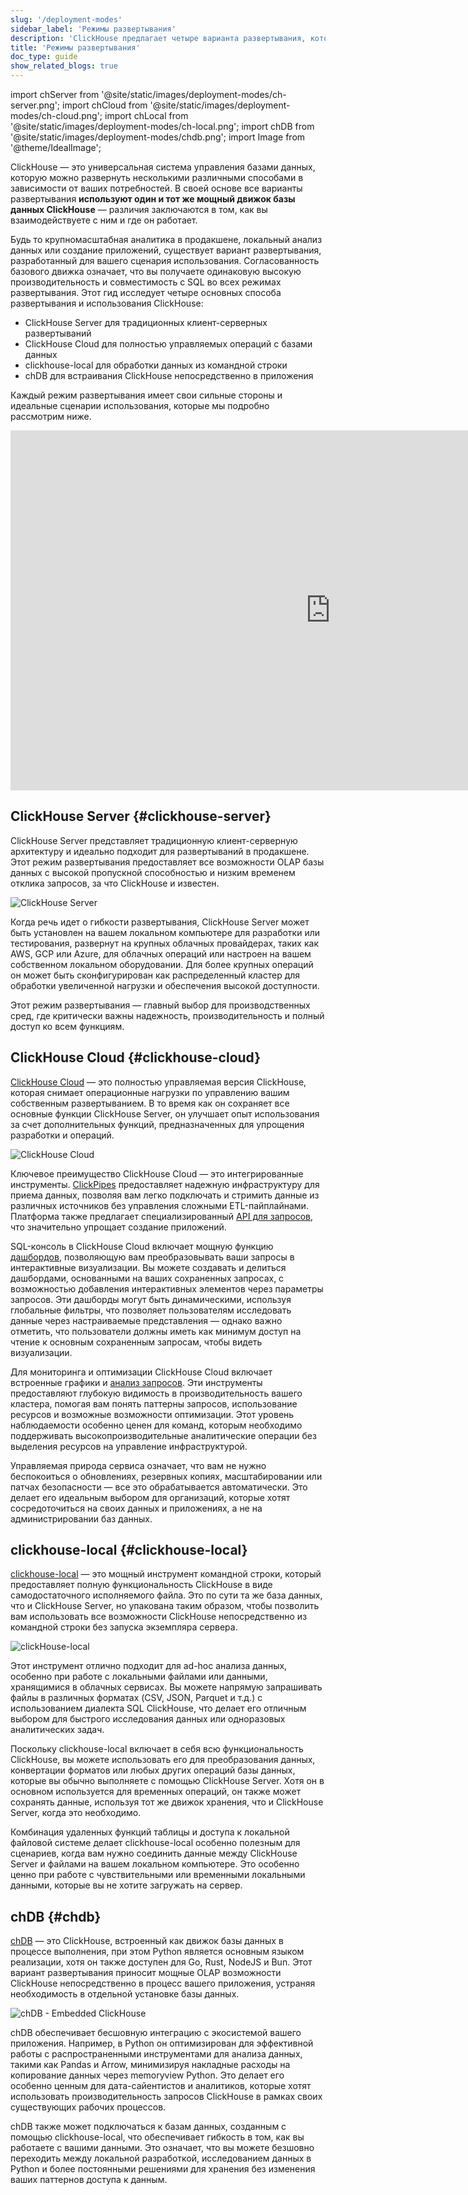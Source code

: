 ```yaml
---
slug: '/deployment-modes'
sidebar_label: 'Режимы развертывания'
description: 'ClickHouse предлагает четыре варианта развертывания, которые используют'
title: 'Режимы развертывания'
doc_type: guide
show_related_blogs: true
---
```

import chServer from '@site/static/images/deployment-modes/ch-server.png';
import chCloud from '@site/static/images/deployment-modes/ch-cloud.png';
import chLocal from '@site/static/images/deployment-modes/ch-local.png';
import chDB from '@site/static/images/deployment-modes/chdb.png';
import Image from '@theme/IdealImage';

ClickHouse — это универсальная система управления базами данных, которую можно развернуть несколькими различными способами в зависимости от ваших потребностей. В своей основе все варианты развертывания **используют один и тот же мощный движок базы данных ClickHouse** — различия заключаются в том, как вы взаимодействуете с ним и где он работает.

Будь то крупномасштабная аналитика в продакшене, локальный анализ данных или создание приложений, существует вариант развертывания, разработанный для вашего сценария использования. Согласованность базового движка означает, что вы получаете одинаковую высокую производительность и совместимость с SQL во всех режимах развертывания.
Этот гид исследует четыре основных способа развертывания и использования ClickHouse:

* ClickHouse Server для традиционных клиент-серверных развертываний
* ClickHouse Cloud для полностью управляемых операций с базами данных
* clickhouse-local для обработки данных из командной строки
* chDB для встраивания ClickHouse непосредственно в приложения

Каждый режим развертывания имеет свои сильные стороны и идеальные сценарии использования, которые мы подробно рассмотрим ниже.

<iframe width="1024" height="576" src="https://www.youtube.com/embed/EOXEW_-r10A?si=6IanDSJlRzN8f9Mo" title="YouTube video player" frameborder="0" allow="accelerometer; autoplay; clipboard-write; encrypted-media; gyroscope; picture-in-picture; web-share" referrerpolicy="strict-origin-when-cross-origin" allowfullscreen></iframe>

## ClickHouse Server {#clickhouse-server}

ClickHouse Server представляет традиционную клиент-серверную архитектуру и идеально подходит для развертываний в продакшене. Этот режим развертывания предоставляет все возможности OLAP базы данных с высокой пропускной способностью и низким временем отклика запросов, за что ClickHouse и известен.

<Image img={chServer} alt="ClickHouse Server" size="sm"/>

<br/>

Когда речь идет о гибкости развертывания, ClickHouse Server может быть установлен на вашем локальном компьютере для разработки или тестирования, развернут на крупных облачных провайдерах, таких как AWS, GCP или Azure, для облачных операций или настроен на вашем собственном локальном оборудовании. Для более крупных операций он может быть сконфигурирован как распределенный кластер для обработки увеличенной нагрузки и обеспечения высокой доступности.

Этот режим развертывания — главный выбор для производственных сред, где критически важны надежность, производительность и полный доступ ко всем функциям.

## ClickHouse Cloud {#clickhouse-cloud}

[ClickHouse Cloud](/cloud/overview) — это полностью управляемая версия ClickHouse, которая снимает операционные нагрузки по управлению вашим собственным развертыванием. В то время как он сохраняет все основные функции ClickHouse Server, он улучшает опыт использования за счет дополнительных функций, предназначенных для упрощения разработки и операций.

<Image img={chCloud} alt="ClickHouse Cloud" size="sm"/>

Ключевое преимущество ClickHouse Cloud — это интегрированные инструменты. [ClickPipes](/getting-started/quick-start/cloud/#clickpipes) предоставляет надежную инфраструктуру для приема данных, позволяя вам легко подключать и стримить данные из различных источников без управления сложными ETL-пайплайнами. Платформа также предлагает специализированный [API для запросов](/cloud/get-started/query-endpoints), что значительно упрощает создание приложений.

SQL-консоль в ClickHouse Cloud включает мощную функцию [дашбордов](/cloud/manage/dashboards), позволяющую вам преобразовывать ваши запросы в интерактивные визуализации. Вы можете создавать и делиться дашбордами, основанными на ваших сохраненных запросах, с возможностью добавления интерактивных элементов через параметры запросов. Эти дашборды могут быть динамическими, используя глобальные фильтры, что позволяет пользователям исследовать данные через настраиваемые представления — однако важно отметить, что пользователи должны иметь как минимум доступ на чтение к основным сохраненным запросам, чтобы видеть визуализации.

Для мониторинга и оптимизации ClickHouse Cloud включает встроенные графики и [анализ запросов](/cloud/get-started/query-insights). Эти инструменты предоставляют глубокую видимость в производительность вашего кластера, помогая вам понять паттерны запросов, использование ресурсов и возможные возможности оптимизации. Этот уровень наблюдаемости особенно ценен для команд, которым необходимо поддерживать высокопроизводительные аналитические операции без выделения ресурсов на управление инфраструктурой.

Управляемая природа сервиса означает, что вам не нужно беспокоиться о обновлениях, резервных копиях, масштабировании или патчах безопасности — все это обрабатывается автоматически. Это делает его идеальным выбором для организаций, которые хотят сосредоточиться на своих данных и приложениях, а не на администрировании баз данных.

## clickhouse-local {#clickhouse-local}

[clickhouse-local](/operations/utilities/clickhouse-local) — это мощный инструмент командной строки, который предоставляет полную функциональность ClickHouse в виде самодостаточного исполняемого файла. Это по сути та же база данных, что и ClickHouse Server, но упакована таким образом, чтобы позволить вам использовать все возможности ClickHouse непосредственно из командной строки без запуска экземпляра сервера.

<Image img={chLocal} alt="clickHouse-local" size="sm"/>

Этот инструмент отлично подходит для ad-hoc анализа данных, особенно при работе с локальными файлами или данными, хранящимися в облачных сервисах. Вы можете напрямую запрашивать файлы в различных форматах (CSV, JSON, Parquet и т.д.) с использованием диалекта SQL ClickHouse, что делает его отличным выбором для быстрого исследования данных или одноразовых аналитических задач.

Поскольку clickhouse-local включает в себя всю функциональность ClickHouse, вы можете использовать его для преобразования данных, конвертации форматов или любых других операций базы данных, которые вы обычно выполняете с помощью ClickHouse Server. Хотя он в основном используется для временных операций, он также может сохранять данные, используя тот же движок хранения, что и ClickHouse Server, когда это необходимо.

Комбинация удаленных функций таблицы и доступа к локальной файловой системе делает clickhouse-local особенно полезным для сценариев, когда вам нужно соединить данные между ClickHouse Server и файлами на вашем локальном компьютере. Это особенно ценно при работе с чувствительными или временными локальными данными, которые вы не хотите загружать на сервер.

## chDB {#chdb}

[chDB](/chdb) — это ClickHouse, встроенный как движок базы данных в процессе выполнения, при этом Python является основным языком реализации, хотя он также доступен для Go, Rust, NodeJS и Bun. Этот вариант развертывания приносит мощные OLAP возможности ClickHouse непосредственно в процесс вашего приложения, устраняя необходимость в отдельной установке базы данных.

<Image img={chDB} alt="chDB - Embedded ClickHouse" size="sm"/>

chDB обеспечивает бесшовную интеграцию с экосистемой вашего приложения. Например, в Python он оптимизирован для эффективной работы с распространенными инструментами для анализа данных, такими как Pandas и Arrow, минимизируя накладные расходы на копирование данных через memoryview Python. Это делает его особенно ценным для дата-сайентистов и аналитиков, которые хотят использовать производительность запросов ClickHouse в рамках своих существующих рабочих процессов.

chDB также может подключаться к базам данных, созданным с помощью clickhouse-local, что обеспечивает гибкость в том, как вы работаете с вашими данными. Это означает, что вы можете безшовно переходить между локальной разработкой, исследованием данных в Python и более постоянными решениями для хранения без изменения ваших паттернов доступа к данным.
